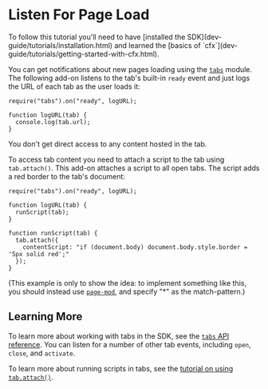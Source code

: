 <!-- This Source Code Form is subject to the terms of the Mozilla Public
   - License, v. 2.0. If a copy of the MPL was not distributed with this
   - file, You can obtain one at http://mozilla.org/MPL/2.0/. -->

# Listen For Page Load #

<span class="aside">
To follow this tutorial you'll need to have
[installed the SDK](dev-guide/tutorials/installation.html)
and learned the
[basics of `cfx`](dev-guide/tutorials/getting-started-with-cfx.html).
</span>

You can get notifications about new pages loading using the
[`tabs`](modules/sdk/tabs.html) module. The following add-on
listens to the tab's built-in `ready` event and just logs the URL of each
tab as the user loads it:

    require("tabs").on("ready", logURL);

    function logURL(tab) {
      console.log(tab.url);
    }

You don't get direct access to any content hosted in the tab.

To access tab content you need to attach a script to the tab
using `tab.attach()`. This add-on attaches a script to all open
tabs. The script adds a red border to the tab's document:

    require("tabs").on("ready", logURL);

    function logURL(tab) {
      runScript(tab);
    }

    function runScript(tab) {
      tab.attach({
        contentScript: "if (document.body) document.body.style.border = '5px solid red';"
      });
    }

(This example is only to show the idea: to implement something like this,
you should instead use
[`page-mod`](dev-guide/tutorials/modifying-web-pages-url.html),
and specify "*" as the match-pattern.)

## Learning More ##

To learn more about working with tabs in the SDK, see the
[`tabs` API reference](modules/sdk/tabs.html). You can listen
for a number of other tab events, including `open`, `close`, and `activate`.

To learn more about running scripts in tabs, see the
[tutorial on using `tab.attach()`](dev-guide/tutorials/modifying-web-pages-tab.html).
